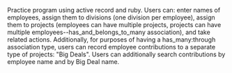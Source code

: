 Practice program using active record and ruby. Users can: enter names of employees, assign them to divisions (one division per employee), assign them to projects (employees can have multiple projects, projects can have multiple employees--has_and_belongs_to_many association), and take related actions.  Additionally, for purposes of having a has_many:through association type, users can record employee contributions to a separate type of projects: "Big Deals". Users can additionally search contributions by employee name and by Big Deal name.  